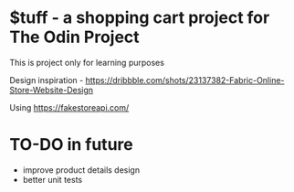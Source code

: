 # $tuff - a shopping cart project for The Odin Project

This is project only for learning purposes

Design inspiration - https://dribbble.com/shots/23137382-Fabric-Online-Store-Website-Design

Using https://fakestoreapi.com/

# TO-DO in future

- improve product details design
- better unit tests
